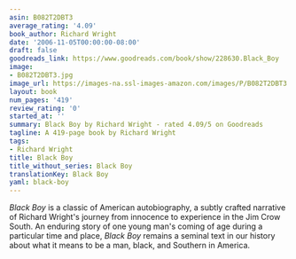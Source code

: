 ```yaml
---
asin: B082T2DBT3
average_rating: '4.09'
book_author: Richard Wright
date: '2006-11-05T00:00:00-08:00'
draft: false
goodreads_link: https://www.goodreads.com/book/show/228630.Black_Boy
image:
- B082T2DBT3.jpg
image_url: https://images-na.ssl-images-amazon.com/images/P/B082T2DBT3.01._SCLZZZZZZZ.jpg
layout: book
num_pages: '419'
review_rating: '0'
started_at: ''
summary: Black Boy by Richard Wright - rated 4.09/5 on Goodreads
tagline: A 419-page book by Richard Wright
tags:
- Richard Wright
title: Black Boy
title_without_series: Black Boy
translationKey: Black Boy
yaml: black-boy
---
```


<i>Black Boy</i> is a classic of American autobiography, a subtly crafted narrative of Richard Wright's journey from innocence to experience in the Jim Crow South. An enduring story of one young man's coming of age during a particular time and place, <i>Black Boy</i> remains a seminal text in our history about what it means to be a man, black, and Southern in America.
